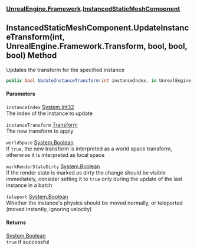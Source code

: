 ### [UnrealEngine.Framework](./UnrealEngine-Framework.md 'UnrealEngine.Framework').[InstancedStaticMeshComponent](./UnrealEngine-Framework-InstancedStaticMeshComponent.md 'UnrealEngine.Framework.InstancedStaticMeshComponent')
## InstancedStaticMeshComponent.UpdateInstanceTransform(int, UnrealEngine.Framework.Transform, bool, bool, bool) Method
Updates the transform for the specified instance  
```csharp
public bool UpdateInstanceTransform(int instanceIndex, in UnrealEngine.Framework.Transform instanceTransform, bool worldSpace=false, bool markRenderStateDirty=false, bool teleport=false);
```
#### Parameters
<a name='UnrealEngine-Framework-InstancedStaticMeshComponent-UpdateInstanceTransform(int_UnrealEngine-Framework-Transform_bool_bool_bool)-instanceIndex'></a>
`instanceIndex` [System.Int32](https://docs.microsoft.com/en-us/dotnet/api/System.Int32 'System.Int32')  
The index of the instance to update  
  
<a name='UnrealEngine-Framework-InstancedStaticMeshComponent-UpdateInstanceTransform(int_UnrealEngine-Framework-Transform_bool_bool_bool)-instanceTransform'></a>
`instanceTransform` [Transform](./UnrealEngine-Framework-Transform.md 'UnrealEngine.Framework.Transform')  
The new transform to apply  
  
<a name='UnrealEngine-Framework-InstancedStaticMeshComponent-UpdateInstanceTransform(int_UnrealEngine-Framework-Transform_bool_bool_bool)-worldSpace'></a>
`worldSpace` [System.Boolean](https://docs.microsoft.com/en-us/dotnet/api/System.Boolean 'System.Boolean')  
If `true`, the new transform is interpreted as a world space transform, otherwise it is interpreted as local space  
  
<a name='UnrealEngine-Framework-InstancedStaticMeshComponent-UpdateInstanceTransform(int_UnrealEngine-Framework-Transform_bool_bool_bool)-markRenderStateDirty'></a>
`markRenderStateDirty` [System.Boolean](https://docs.microsoft.com/en-us/dotnet/api/System.Boolean 'System.Boolean')  
If the render state is marked as dirty the change should be visible immediately, consider setting it to `true` only during the update of the last instance in a batch  
  
<a name='UnrealEngine-Framework-InstancedStaticMeshComponent-UpdateInstanceTransform(int_UnrealEngine-Framework-Transform_bool_bool_bool)-teleport'></a>
`teleport` [System.Boolean](https://docs.microsoft.com/en-us/dotnet/api/System.Boolean 'System.Boolean')  
Whether the instance's physics should be moved normally, or teleported (moved instantly, ignoring velocity)  
  
#### Returns
[System.Boolean](https://docs.microsoft.com/en-us/dotnet/api/System.Boolean 'System.Boolean')  
`true` if successful  
